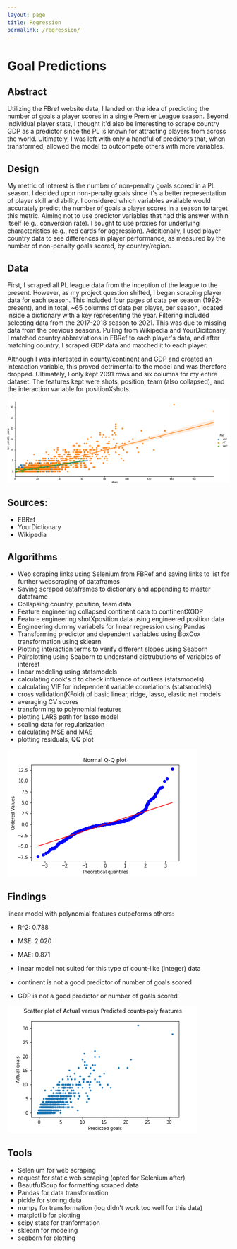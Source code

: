 ```yaml
---
layout: page
title: Regression
permalink: /regression/
---
```


# Goal Predictions

## Abstract

Utilizing the FBref website data, I landed on the idea of predicting the number of goals a player scores in a single Premier League season. Beyond individual player stats, I thought it'd also be interesting to scrape country GDP as a predictor since the PL is known for attracting players from across the world. Ultimately, I was left with only a handful of predictors that, when transformed, allowed the model to outcompete others with more variables.


## Design

My metric of interest is the number of non-penalty goals scored in a PL season. I decided upon non-penalty goals since it's a better representation of player skill and ability. I considered which variables available would accurately predict the number of goals a player scores in a season to target this metric. Aiming not to use predictor variables that had this answer within itself (e.g., conversion rate). I sought to use proxies for underlying characteristics (e.g., red cards for aggression). Additionally, I used player country data to see differences in player performance, as measured by the number of non-penalty goals scored, by country/region.


## Data

First, I scraped all PL league data from the inception of the league to the present. However, as my project question shifted, I began scraping player data for each season. This included four pages of data per season (1992-present), and in total, ~65 columns of data per player, per season, located inside a dictionary with a key representing the year. Filtering included selecting data from the 2017-2018 season to 2021. This was due to missing data from the previous seasons. Pulling from Wikipedia and YourDicitonary, I matched country abbreviations in FBRef to each player's data, and after matching country, I scraped GDP data and matched it to each player.

Although I was interested in county/continent and GDP and created an interaction variable, this proved detrimental to the model and was therefore dropped. Ultimately, I only kept 2091 rows and six columns for my entire dataset. The features kept were shots, position, team (also collapsed), and the interaction variable for positionXshots.

![image](/projects/python/Regression/images/interaction.png)

## Sources:
- FBRef
- YourDictionary
- Wikipedia

## Algorithms
- Web scraping links using Selenium from FBRef and saving links to list for further webscraping of dataframes
- Saving scraped dataframes to dictionary and appending to master dataframe
- Collapsing country, position, team data
- Feature engineering collapsed continent data to continentXGDP
- Feature engineering shotXposition data using engineered position data
- Engineering dummy variabels for linear regression using Pandas
- Transforming predictor and dependent variables using BoxCox transformation using sklearn
- Plotting interaction terms to verify different slopes using Seaborn
- Pairplotting using Seaborn to understand distrubutions of variables of interest
- linear modeling using statsmodels
- calculating cook's d to check influence of outliers (statsmodels)
- calculating VIF for independent variable correlations (statsmodels)
- cross validation(KFold) of basic linear, ridge, lasso, elastic net models
- averaging CV scores
- transforming to polynomial features
- plotting LARS path for lasso model
- scaling data for regularization
- calculating MSE and MAE
- plotting residuals, QQ plot

![image](/projects/python/Regression/images/qq.png)


## Findings

linear model with polynomial features outpeforms others:

- R^2: 0.788
- MSE: 2.020
- MAE: 0.871

- linear model not suited for this type of count-like (integer) data
- continent is not a good predictor of number of goals scored
- GDP is not a good predictor or number of goals scored

![image](/projects/python/Regression/images/scatter.png)

## Tools
- Selenium for web scraping
- request for static web scraping (opted for Selenium after)
- BeautfulSoup for formatting scraped data
- Pandas for data transformation
- pickle for storing data
- numpy for transformation (log didn't work too well for this data)
- matplotlib for plotting
- scipy stats for tranformation
- sklearn for modeling
- seaborn for plotting
